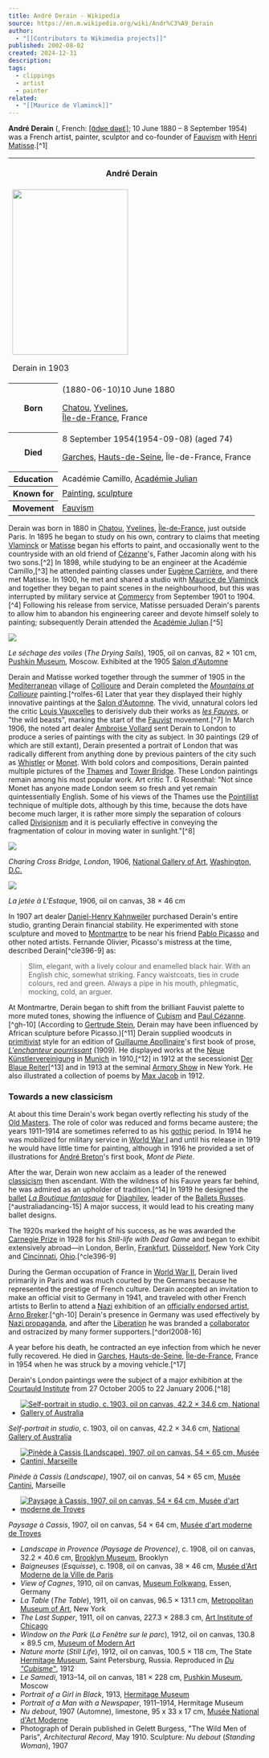 ```yaml
---
title: André Derain - Wikipedia
source: https://en.m.wikipedia.org/wiki/Andr%C3%A9_Derain
author:
  - "[[Contributors to Wikimedia projects]]"
published: 2002-08-02
created: 2024-12-31
description: 
tags:
  - clippings
  - artist
  - painter
related:
  - "[[Maurice de Vlaminck]]"
---
```

**André Derain** (, French: [\[ɑ̃dʁe dəʁɛ̃\]](https://en.m.wikipedia.org/wiki/Help:IPA/French "Help:IPA/French"); 10 June 1880 – 8 September 1954) was a French artist, painter, sculptor and co-founder of [Fauvism](https://en.m.wikipedia.org/wiki/Fauvism "Fauvism") with [Henri Matisse](https://en.m.wikipedia.org/wiki/Henri_Matisse "Henri Matisse").[^1]

<table><tbody><tr><th colspan="2"><p>André Derain</p></th></tr><tr><td colspan="2"><span><a href="https://en.m.wikipedia.org/wiki/File:Andr%C3%A9_Derain,_circa_1903.jpg"><img src="https://upload.wikimedia.org/wikipedia/commons/thumb/8/81/Andr%C3%A9_Derain%2C_circa_1903.jpg/230px-Andr%C3%A9_Derain%2C_circa_1903.jpg" width="230" height="329"></a></span><p>Derain in 1903</p></td></tr><tr><th scope="row">Born</th><td><span>(<span>1880-06-10</span>)</span>10 June 1880<br><div><p><a href="https://en.m.wikipedia.org/wiki/Chatou">Chatou</a>, <a href="https://en.m.wikipedia.org/wiki/Yvelines">Yvelines</a>,<br><a href="https://en.m.wikipedia.org/wiki/%C3%8Ele-de-France">Île-de-France</a>, France</p></div></td></tr><tr><th scope="row">Died</th><td>8 September 1954<span>(1954-09-08)</span> (aged&nbsp;74)<br><div><p><a href="https://en.m.wikipedia.org/wiki/Garches">Garches</a>, <a href="https://en.m.wikipedia.org/wiki/Hauts-de-Seine">Hauts-de-Seine</a>, Île-de-France, France</p></div></td></tr><tr><th scope="row">Education</th><td>Académie Camillo, <span><span><a href="https://en.m.wikipedia.org/wiki/Acad%C3%A9mie_Julian">Académie Julian</a></span></span></td></tr><tr><th scope="row">Known&nbsp;for</th><td><a href="https://en.m.wikipedia.org/wiki/Painting">Painting</a>, <a href="https://en.m.wikipedia.org/wiki/Sculpture">sculpture</a></td></tr><tr><th scope="row">Movement</th><td><a href="https://en.m.wikipedia.org/wiki/Fauvism">Fauvism</a></td></tr></tbody></table>

Derain was born in 1880 in [Chatou](https://en.m.wikipedia.org/wiki/Chatou "Chatou"), [Yvelines](https://en.m.wikipedia.org/wiki/Yvelines "Yvelines"), [Île-de-France](https://en.m.wikipedia.org/wiki/%C3%8Ele-de-France_\(region\) "Île-de-France (region)"), just outside Paris. In 1895 he began to study on his own, contrary to claims that meeting [Vlaminck](https://en.m.wikipedia.org/wiki/Vlaminck "Vlaminck") or [Matisse](https://en.m.wikipedia.org/wiki/Matisse "Matisse") began his efforts to paint, and occasionally went to the countryside with an old friend of [Cézanne](https://en.m.wikipedia.org/wiki/C%C3%A9zanne "Cézanne")'s, Father Jacomin along with his two sons.[^2] In 1898, while studying to be an engineer at the Académie Camillo,[^3] he attended painting classes under [Eugène Carrière](https://en.m.wikipedia.org/wiki/Eug%C3%A8ne_Carri%C3%A8re "Eugène Carrière"), and there met Matisse. In 1900, he met and shared a studio with [Maurice de Vlaminck](https://en.m.wikipedia.org/wiki/Maurice_de_Vlaminck "Maurice de Vlaminck") and together they began to paint scenes in the neighbourhood, but this was interrupted by military service at [Commercy](https://en.m.wikipedia.org/wiki/Commercy "Commercy") from September 1901 to 1904.[^4] Following his release from service, Matisse persuaded Derain's parents to allow him to abandon his engineering career and devote himself solely to painting; subsequently Derain attended the [Académie Julian](https://en.m.wikipedia.org/wiki/Acad%C3%A9mie_Julian "Académie Julian").[^5]

![](https://upload.wikimedia.org/wikipedia/en/thumb/c/c3/Andr%C3%A9_Derain%2C_1905%2C_Le_s%C3%A9chage_des_voiles_%28The_Drying_Sails%29%2C_oil_on_canvas%2C_82_x_101_cm%2C_Pushkin_Museum%2C_Moscow._Exhibited_at_the_1905_Salon_d%27Automne.jpg/240px-Andr%C3%A9_Derain%2C_1905%2C_Le_s%C3%A9chage_des_voiles_%28The_Drying_Sails%29%2C_oil_on_canvas%2C_82_x_101_cm%2C_Pushkin_Museum%2C_Moscow._Exhibited_at_the_1905_Salon_d%27Automne.jpg)

*Le séchage des voiles* (*The Drying Sails*), 1905, oil on canvas, 82 × 101 cm, [Pushkin Museum](https://en.m.wikipedia.org/wiki/Pushkin_Museum "Pushkin Museum"), Moscow. Exhibited at the 1905 [Salon d'Automne](https://en.m.wikipedia.org/wiki/Salon_d%27Automne "Salon d'Automne")

Derain and Matisse worked together through the summer of 1905 in the [Mediterranean](https://en.m.wikipedia.org/wiki/Mediterranean_Sea "Mediterranean Sea") village of [Collioure](https://en.m.wikipedia.org/wiki/Collioure "Collioure") and Derain completed the *[Mountains at Collioure](https://en.m.wikipedia.org/wiki/Mountains_at_Collioure "Mountains at Collioure")* painting.[^rolfes-6] Later that year they displayed their highly innovative paintings at the [Salon d'Automne](https://en.m.wikipedia.org/wiki/Salon_d%27Automne "Salon d'Automne"). The vivid, unnatural colors led the critic [Louis Vauxcelles](https://en.m.wikipedia.org/wiki/Louis_Vauxcelles "Louis Vauxcelles") to derisively dub their works as *[les Fauves](https://en.m.wikipedia.org/wiki/Les_Fauves "Les Fauves")*, or "the wild beasts", marking the start of the [Fauvist](https://en.m.wikipedia.org/wiki/Fauvism "Fauvism") movement.[^7] In March 1906, the noted art dealer [Ambroise Vollard](https://en.m.wikipedia.org/wiki/Ambroise_Vollard "Ambroise Vollard") sent Derain to London to produce a series of paintings with the city as subject. In 30 paintings (29 of which are still extant), Derain presented a portrait of London that was radically different from anything done by previous painters of the city such as [Whistler](https://en.m.wikipedia.org/wiki/James_Abbott_McNeill_Whistler "James Abbott McNeill Whistler") or [Monet](https://en.m.wikipedia.org/wiki/Claude_Monet "Claude Monet"). With bold colors and compositions, Derain painted multiple pictures of the [Thames](https://en.m.wikipedia.org/wiki/Thames "Thames") and [Tower Bridge](https://en.m.wikipedia.org/wiki/Tower_Bridge "Tower Bridge"). These London paintings remain among his most popular work. Art critic T. G Rosenthal: "Not since Monet has anyone made London seem so fresh and yet remain quintessentially English. Some of his views of the Thames use the [Pointillist](https://en.m.wikipedia.org/wiki/Pointillism "Pointillism") technique of multiple dots, although by this time, because the dots have become much larger, it is rather more simply the separation of colours called [Divisionism](https://en.m.wikipedia.org/wiki/Divisionism "Divisionism") and it is peculiarly effective in conveying the fragmentation of colour in moving water in sunlight."[^8]

![](https://upload.wikimedia.org/wikipedia/en/thumb/0/05/Derain_CharingCrossBridge.png/220px-Derain_CharingCrossBridge.png)

*Charing Cross Bridge, London*, 1906, [National Gallery of Art](https://en.m.wikipedia.org/wiki/National_Gallery_of_Art "National Gallery of Art"), [Washington, D.C.](https://en.m.wikipedia.org/wiki/Washington,_D.C. "Washington, D.C.")

![](https://upload.wikimedia.org/wikipedia/en/thumb/0/0c/Andr%C3%A9_Derain%2C_1906%2C_La_jet%C3%A9e_%C3%A0_L%27Estaque%2C_oil_on_canvas%2C_38_x_46_cm.jpg/220px-Andr%C3%A9_Derain%2C_1906%2C_La_jet%C3%A9e_%C3%A0_L%27Estaque%2C_oil_on_canvas%2C_38_x_46_cm.jpg)

*La jetée à L'Estaque*, 1906, oil on canvas, 38 × 46 cm

In 1907 art dealer [Daniel-Henry Kahnweiler](https://en.m.wikipedia.org/wiki/Daniel-Henry_Kahnweiler "Daniel-Henry Kahnweiler") purchased Derain's entire studio, granting Derain financial stability. He experimented with stone sculpture and moved to [Montmartre](https://en.m.wikipedia.org/wiki/Montmartre "Montmartre") to be near his friend [Pablo Picasso](https://en.m.wikipedia.org/wiki/Pablo_Picasso "Pablo Picasso") and other noted artists. Fernande Olivier, Picasso's mistress at the time, described Derain[^cle396-9] as:

> Slim, elegant, with a lively colour and enamelled black hair. With an English chic, somewhat striking. Fancy waistcoats, ties in crude colours, red and green. Always a pipe in his mouth, phlegmatic, mocking, cold, an arguer.

At Montmartre, Derain began to shift from the brilliant Fauvist palette to more muted tones, showing the influence of [Cubism](https://en.m.wikipedia.org/wiki/Cubism "Cubism") and [Paul Cézanne](https://en.m.wikipedia.org/wiki/Paul_C%C3%A9zanne "Paul Cézanne").[^gh-10] (According to [Gertrude Stein](https://en.m.wikipedia.org/wiki/Gertrude_Stein "Gertrude Stein"), Derain may have been influenced by African sculpture before Picasso.)[^11] Derain supplied woodcuts in [primitivist](https://en.m.wikipedia.org/wiki/Primitivism "Primitivism") style for an edition of [Guillaume Apollinaire](https://en.m.wikipedia.org/wiki/Guillaume_Apollinaire "Guillaume Apollinaire")'s first book of prose, *[L'enchanteur pourrissant](https://en.m.wikipedia.org/wiki/L%27enchanteur_pourrissant "L'enchanteur pourrissant")* (1909). He displayed works at the [Neue Künstlervereinigung](https://en.m.wikipedia.org/wiki/Neue_K%C3%BCnstlervereinigung "Neue Künstlervereinigung") in [Munich](https://en.m.wikipedia.org/wiki/Munich "Munich") in 1910,[^12] in 1912 at the secessionist [Der Blaue Reiter](https://en.m.wikipedia.org/wiki/Der_Blaue_Reiter "Der Blaue Reiter")[^13] and in 1913 at the seminal [Armory Show](https://en.m.wikipedia.org/wiki/Armory_Show "Armory Show") in New York. He also illustrated a collection of poems by [Max Jacob](https://en.m.wikipedia.org/wiki/Max_Jacob "Max Jacob") in 1912.

### Towards a new classicism

At about this time Derain's work began overtly reflecting his study of the [Old Masters](https://en.m.wikipedia.org/wiki/Old_Masters "Old Masters"). The role of color was reduced and forms became austere; the years 1911–1914 are sometimes referred to as his [gothic](https://en.m.wikipedia.org/wiki/Gothic_art "Gothic art") period. In 1914 he was mobilized for military service in [World War I](https://en.m.wikipedia.org/wiki/World_War_I "World War I") and until his release in 1919 he would have little time for painting, although in 1916 he provided a set of illustrations for [André Breton](https://en.m.wikipedia.org/wiki/Andr%C3%A9_Breton "André Breton")'s first book, *Mont de Piete*.

After the war, Derain won new acclaim as a leader of the renewed [classicism](https://en.m.wikipedia.org/wiki/Classicism "Classicism") then ascendant. With the wildness of his Fauve years far behind, he was admired as an upholder of tradition.[^14] In 1919 he designed the [ballet](https://en.m.wikipedia.org/wiki/Ballet "Ballet") *[La Boutique fantasque](https://en.m.wikipedia.org/wiki/La_Boutique_fantasque "La Boutique fantasque")* for [Diaghilev](https://en.m.wikipedia.org/wiki/Serge_Diaghilev "Serge Diaghilev"), leader of the [Ballets Russes](https://en.m.wikipedia.org/wiki/Ballets_Russes "Ballets Russes").[^australiadancing-15] A major success, it would lead to his creating many ballet designs.

The 1920s marked the height of his success, as he was awarded the [Carnegie Prize](https://en.m.wikipedia.org/wiki/Carnegie_Prize "Carnegie Prize") in 1928 for his *Still-life with Dead Game* and began to exhibit extensively abroad—in London, Berlin, [Frankfurt](https://en.m.wikipedia.org/wiki/Frankfurt "Frankfurt"), [Düsseldorf](https://en.m.wikipedia.org/wiki/D%C3%BCsseldorf "Düsseldorf"), New York City and [Cincinnati](https://en.m.wikipedia.org/wiki/Cincinnati "Cincinnati"), [Ohio](https://en.m.wikipedia.org/wiki/Ohio "Ohio").[^cle396-9]

During the German occupation of France in [World War II](https://en.m.wikipedia.org/wiki/World_War_II "World War II"), Derain lived primarily in Paris and was much courted by the Germans because he represented the prestige of French culture. Derain accepted an invitation to make an official visit to Germany in 1941, and traveled with other French artists to Berlin to attend a [Nazi](https://en.m.wikipedia.org/wiki/Nazism "Nazism") exhibition of an [officially endorsed artist](https://en.m.wikipedia.org/wiki/Art_of_the_Third_Reich "Art of the Third Reich"), [Arno Breker](https://en.m.wikipedia.org/wiki/Arno_Breker "Arno Breker").[^gh-10] Derain's presence in Germany was used effectively by [Nazi propaganda](https://en.m.wikipedia.org/wiki/Nazi_propaganda "Nazi propaganda"), and after the [Liberation](https://en.m.wikipedia.org/wiki/End_of_World_War_II_in_Europe "End of World War II in Europe") he was branded a [collaborator](https://en.m.wikipedia.org/wiki/Collaboration_with_Nazi_Germany_and_Fascist_Italy "Collaboration with Nazi Germany and Fascist Italy") and ostracized by many former supporters.[^dorl2008-16]

A year before his death, he contracted an eye infection from which he never fully recovered. He died in [Garches](https://en.m.wikipedia.org/wiki/Garches "Garches"), [Hauts-de-Seine](https://en.m.wikipedia.org/wiki/Hauts-de-Seine "Hauts-de-Seine"), [Île-de-France](https://en.m.wikipedia.org/wiki/%C3%8Ele-de-France_\(region\) "Île-de-France (region)"), France in 1954 when he was struck by a moving vehicle.[^17]

Derain's London paintings were the subject of a major exhibition at the [Courtauld Institute](https://en.m.wikipedia.org/wiki/Courtauld_Institute "Courtauld Institute") from 27 October 2005 to 22 January 2006.[^18]

- [![Self-portrait in studio, c. 1903, oil on canvas, 42.2 × 34.6 cm, National Gallery of Australia](https://upload.wikimedia.org/wikipedia/en/thumb/c/c4/Self-portrait_in_studio_by_Andr%C3%A9_Derain.jpg/139px-Self-portrait_in_studio_by_Andr%C3%A9_Derain.jpg)](https://en.m.wikipedia.org/wiki/File:Self-portrait_in_studio_by_Andr%C3%A9_Derain.jpg "Self-portrait in studio, c. 1903, oil on canvas, 42.2 × 34.6 cm, National Gallery of Australia")

*Self-portrait in studio*, c. 1903, oil on canvas, 42.2 × 34.6 cm, [National Gallery of Australia](https://en.m.wikipedia.org/wiki/National_Gallery_of_Australia "National Gallery of Australia")
- [![Pinède à Cassis (Landscape), 1907, oil on canvas, 54 × 65 cm, Musée Cantini, Marseille](https://upload.wikimedia.org/wikipedia/en/thumb/5/57/Andr%C3%A9_Derain%2C_1907%2C_Pin%C3%A8de_%C3%A0_Cassis_%28Landscape%29%2C_oil_on_canvas%2C_54_x_65_cm%2C_Mus%C3%A9e_Cantini%2C_Marseille.jpg/170px-Andr%C3%A9_Derain%2C_1907%2C_Pin%C3%A8de_%C3%A0_Cassis_%28Landscape%29%2C_oil_on_canvas%2C_54_x_65_cm%2C_Mus%C3%A9e_Cantini%2C_Marseille.jpg)](https://en.m.wikipedia.org/wiki/File:Andr%C3%A9_Derain,_1907,_Pin%C3%A8de_%C3%A0_Cassis_\(Landscape\),_oil_on_canvas,_54_x_65_cm,_Mus%C3%A9e_Cantini,_Marseille.jpg "Pinède à Cassis (Landscape), 1907, oil on canvas, 54 × 65 cm, Musée Cantini, Marseille")

*Pinède à Cassis (Landscape)*, 1907, oil on canvas, 54 × 65 cm, [Musée Cantini](https://en.m.wikipedia.org/wiki/Mus%C3%A9e_Cantini "Musée Cantini"), Marseille
- [![Paysage à Cassis, 1907, oil on canvas, 54 × 64 cm, Musée d'art moderne de Troyes](https://upload.wikimedia.org/wikipedia/en/thumb/2/27/Andr%C3%A9_Derain%2C_1907%2C_Paysage_%C3%A0_Cassis%2C_oil_on_canvas%2C_54_x_64_cm%2C_Mus%C3%A9e_d%27art_moderne_de_Troyes.jpg/170px-Andr%C3%A9_Derain%2C_1907%2C_Paysage_%C3%A0_Cassis%2C_oil_on_canvas%2C_54_x_64_cm%2C_Mus%C3%A9e_d%27art_moderne_de_Troyes.jpg)](https://en.m.wikipedia.org/wiki/File:Andr%C3%A9_Derain,_1907,_Paysage_%C3%A0_Cassis,_oil_on_canvas,_54_x_64_cm,_Mus%C3%A9e_d%27art_moderne_de_Troyes.jpg "Paysage à Cassis, 1907, oil on canvas, 54 × 64 cm, Musée d'art moderne de Troyes")

*Paysage à Cassis*, 1907, oil on canvas, 54 × 64 cm, [Musée d'art moderne de Troyes](https://en.m.wikipedia.org/wiki/Mus%C3%A9e_d%27art_moderne_de_Troyes "Musée d'art moderne de Troyes")
- *Landscape in Provence (Paysage de Provence)*, c. 1908, oil on canvas, 32.2 × 40.6 cm, [Brooklyn Museum](https://en.m.wikipedia.org/wiki/Brooklyn_Museum "Brooklyn Museum"), Brooklyn
- *Baigneuses* (*Esquisse*), c. 1908, oil on canvas, 38 × 46 cm, [Musée d'Art Moderne de la Ville de Paris](https://en.m.wikipedia.org/wiki/Mus%C3%A9e_d%27Art_Moderne_de_la_Ville_de_Paris "Musée d'Art Moderne de la Ville de Paris")
- *View of Cagnes*, 1910, oil on canvas, [Museum Folkwang](https://en.m.wikipedia.org/wiki/Museum_Folkwang "Museum Folkwang"), Essen, Germany
- *La Table* (*The Table*), 1911, oil on canvas, 96.5 × 131.1 cm, [Metropolitan Museum of Art](https://en.m.wikipedia.org/wiki/Metropolitan_Museum_of_Art "Metropolitan Museum of Art"), New York
- *The Last Supper*, 1911, oil on canvas, 227.3 × 288.3 cm, [Art Institute of Chicago](https://en.m.wikipedia.org/wiki/Art_Institute_of_Chicago "Art Institute of Chicago")
- *Window on the Park* (*La Fenêtre sur le parc*), 1912, oil on canvas, 130.8 × 89.5 cm, [Museum of Modern Art](https://en.m.wikipedia.org/wiki/Museum_of_Modern_Art "Museum of Modern Art")
- *Nature morte* (*Still Life*), 1912, oil on canvas, 100.5 × 118 cm, The State [Hermitage Museum](https://en.m.wikipedia.org/wiki/Hermitage_Museum "Hermitage Museum"), Saint Petersburg, Russia. Reproduced in *[Du "Cubisme"](https://en.m.wikipedia.org/wiki/Du_%22Cubisme%22 "Du \"Cubisme\"")*, 1912
- *Le Samedi*, 1913–14, oil on canvas, 181 × 228 cm, [Pushkin Museum](https://en.m.wikipedia.org/wiki/Pushkin_Museum "Pushkin Museum"), Moscow
- *Portrait of a Girl in Black*, 1913, [Hermitage Museum](https://en.m.wikipedia.org/wiki/Hermitage_Museum "Hermitage Museum")
- *Portrait of a Man with a Newspaper*, 1911–1914, Hermitage Museum
- *Nu debout*, 1907 (Automne), limestone, 95 x 33 x 17 cm, [Musée National d'Art Moderne](https://en.m.wikipedia.org/wiki/Mus%C3%A9e_National_d%27Art_Moderne "Musée National d'Art Moderne")
- Photograph of Derain published in Gelett Burgess, "The Wild Men of Paris", *Architectural Record*, May 1910. Sculpture: *Nu debout* (*Standing Woman*), 1907